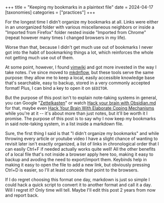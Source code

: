 +++
title = "Keeping my bookmarks in a plaintext file"
date = 2024-04-17
[taxonomies]
categories = ["practices"]
+++

For the longest time I didn't organize my bookmarks at all. Links were either in
an unorganized folder with various miscellaneous neighbors or inside a "Imported
from Firefox" folder nested inside "Imported from Chrome" (repeat however many
times I changed browsers in my life).

Worse than that, because I didn't get much use out of bookmarks I never got into
the habit of bookmarking things a lot, which reinforces the whole not getting
much use out of them.

At some point, however, I found [vimwiki](https://github.com/vimwiki/vimwiki)
and got more invested in the way I take notes. I've since moved to [mkdnflow](https://github.com/jakewvincent/mkdnflow.nvim),
but these tools serve the same purpose: they allow me to keep a local, easily
accessible knowledge base that's searchable, easy to backup, stored in a very
commonly accepted format! Plus, I can bind a key to open it on `$EDITOR`.

But the purpose of this post isn't to explain note-taking systems in general,
you can Google "[Zettelkasten](https://en.wikipedia.org/wiki/Zettelkasten)" or watch [Hack your brain with Obsidian.md](https://www.youtube.com/watch?v=DbsAQSIKQXk)
for that, maybe even [Hack Your Brain With Elaborate Coping Mechanisms](https://www.youtube.com/watch?v=XUZ9VATeF_4)
while you're at it -- it's about more than just notes, but it'll be worth it I
promise. The purpose of this post is to say why I now keep my bookmarks in said
note-taking system, in a list inside a markdown file.

Sure, the first thing I said is that "I didn't organize my bookmarks" and while
throwing every article or youtube video I have a slight chance of wanting to
revisit later isn't exactly organized, a list of links in chronological order
that I can easily Ctrl+F if needed actually works quite well! All the other
benefits of a local file that's not inside a browser apply here too, making it
easy to backup and avoding the need to export/import them. Keybinds help in
making it easy to open the file to add a new link, but obviously pressing Ctrl+D
is easier, so I'll at least concede that point to the browsers.

If I do regret choosing this format one day, markdown is just so simple I could
hack a quick script to convert it to another format and call it a day. Will I
regret it? Only time will tell. Maybe I'll edit this post 2 years from now and
report back.

